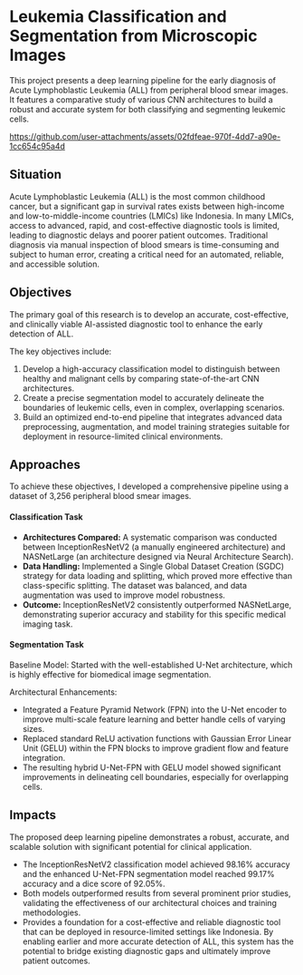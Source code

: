 # Leukemia Classification and Segmentation from Microscopic Images
This project presents a deep learning pipeline for the early diagnosis of Acute Lymphoblastic Leukemia (ALL) from peripheral blood smear images. It features a comparative study of various CNN architectures to build a robust and accurate system for both classifying and segmenting leukemic cells.

https://github.com/user-attachments/assets/02fdfeae-970f-4dd7-a90e-1cc654c95a4d

## Situation
Acute Lymphoblastic Leukemia (ALL) is the most common childhood cancer, but a significant gap in survival rates exists between high-income and low-to-middle-income countries (LMICs) like Indonesia. In many LMICs, access to advanced, rapid, and cost-effective diagnostic tools is limited, leading to diagnostic delays and poorer patient outcomes. Traditional diagnosis via manual inspection of blood smears is time-consuming and subject to human error, creating a critical need for an automated, reliable, and accessible solution.

## Objectives
The primary goal of this research is to develop an accurate, cost-effective, and clinically viable AI-assisted diagnostic tool to enhance the early detection of ALL.

The key objectives include:
1. Develop a high-accuracy classification model to distinguish between healthy and malignant cells by comparing state-of-the-art CNN architectures.
2. Create a precise segmentation model to accurately delineate the boundaries of leukemic cells, even in complex, overlapping scenarios.
3. Build an optimized end-to-end pipeline that integrates advanced data preprocessing, augmentation, and model training strategies suitable for deployment in resource-limited clinical environments.

## Approaches
To achieve these objectives, I developed a comprehensive pipeline using a dataset of 3,256 peripheral blood smear images.

#### Classification Task
- **Architectures Compared:** A systematic comparison was conducted between InceptionResNetV2 (a manually engineered architecture) and NASNetLarge (an architecture designed via Neural Architecture Search).
- **Data Handling:** Implemented a Single Global Dataset Creation (SGDC) strategy for data loading and splitting, which proved more effective than class-specific splitting. The dataset was balanced, and data augmentation was used to improve model robustness.
- **Outcome:** InceptionResNetV2 consistently outperformed NASNetLarge, demonstrating superior accuracy and stability for this specific medical imaging task.

#### Segmentation Task
Baseline Model: Started with the well-established U-Net architecture, which is highly effective for biomedical image segmentation.

Architectural Enhancements:
- Integrated a Feature Pyramid Network (FPN) into the U-Net encoder to improve multi-scale feature learning and better handle cells of varying sizes.
- Replaced standard ReLU activation functions with Gaussian Error Linear Unit (GELU) within the FPN blocks to improve gradient flow and feature integration.
- The resulting hybrid U-Net-FPN with GELU model showed significant improvements in delineating cell boundaries, especially for overlapping cells.

## Impacts
The proposed deep learning pipeline demonstrates a robust, accurate, and scalable solution with significant potential for clinical application.

- The InceptionResNetV2 classification model achieved 98.16% accuracy and the enhanced U-Net-FPN segmentation model reached 99.17% accuracy and a dice score of 92.05%.
- Both models outperformed results from several prominent prior studies, validating the effectiveness of our architectural choices and training methodologies.
- Provides a foundation for a cost-effective and reliable diagnostic tool that can be deployed in resource-limited settings like Indonesia. By enabling earlier and more accurate detection of ALL, this system has the potential to bridge existing diagnostic gaps and ultimately improve patient outcomes.

